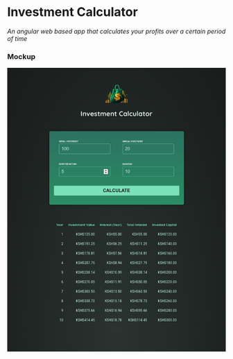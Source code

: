 # Investment Calculator

*An angular web based app that calculates your profits over a certain period of time*

### Mockup

<img src="mockup/Screen Shot 2024-10-01 at 9.18.35 PM.png" alt="Investment Picture"/>
